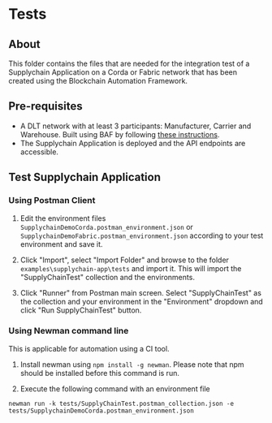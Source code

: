 # Tests

## About
This folder contains the files that are needed for the integration test of a Supplychain Application on a Corda or Fabric network that has been created using the Blockchain Automation Framework. 

## Pre-requisites

* A DLT network with at least 3 participants: Manufacturer, Carrier and Warehouse. Built using BAF by following [these instructions](../../docs/source/operations/setting_dlt.md).
* The Supplychain Application is deployed and the API endpoints are accessible.

## Test Supplychain Application
### Using Postman Client

1. Edit the environment files `SupplychainDemoCorda.postman_environment.json` or `SupplychainDemoFabric.postman_environment.json` according to your test environment and save it.

2. Click "Import", select "Import Folder" and browse to the folder `examples\supplychain-app\tests` and import it.
This will import the "SupplyChainTest" collection and the environments.

3. Click "Runner" from Postman main screen. Select "SupplyChainTest" as the collection and your environment in the "Environment" dropdown and click "Run SupplyChainTest" button.

### Using Newman command line
This is applicable for automation using a CI tool.

1. Install newman using `npm install -g newman`. Please note that npm should be installed before this command is run.

2. Execute the following command with an environment file
```
newman run -k tests/SupplyChainTest.postman_collection.json -e tests/SupplychainDemoCorda.postman_environment.json
```